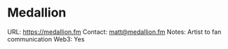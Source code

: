 # Medallion

URL: https://medallion.fm
Contact: matt@medallion.fm
Notes: Artist to fan communication
Web3: Yes